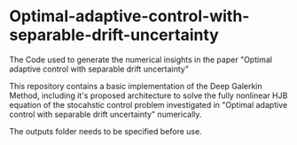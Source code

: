 # Optimal-adaptive-control-with-separable-drift-uncertainty
The Code used to generate the numerical insights in the paper "Optimal adaptive control with separable drift uncertainty"

This repository contains a basic implementation of the Deep Galerkin Method, including it's proposed architecture to solve the fully nonlinear HJB equation of the stocahstic control problem investigated in "Optimal adaptive control with separable drift uncertainty" numerically.


The outputs folder needs to be specified before use.
